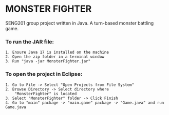 # MONSTER FIGHTER

SENG201 group project written in Java. 
A turn-based monster battling game.


### To run the JAR file:
	1. Ensure Java 17 is installed on the machine
	2. Open the zip folder in a terminal window
	3. Run "java -jar MonsterFighter.jar"
	
### To open the project in Eclipse:
	1. Go to File -> Select "Open Projects from File System"
	2. Browse Directory -> Select directory where
		"MonsterFighter" is located
	3. Select "MonsterFighter" folder -> Click Finish
	4. Go to "main" package -> "main.game" package -> "Game.java" and run Game.java

